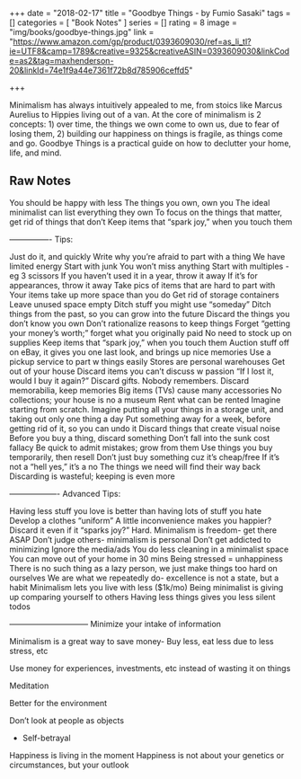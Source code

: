 +++
date = "2018-02-17"
title = "Goodbye Things - by Fumio Sasaki"
tags = []
categories = [
    "Book Notes"
]
series = []
rating = 8
image = "img/books/goodbye-things.jpg"
link = "https://www.amazon.com/gp/product/0393609030/ref=as_li_tl?ie=UTF8&camp=1789&creative=9325&creativeASIN=0393609030&linkCode=as2&tag=maxhenderson-20&linkId=74e1f9a44e7361f72b8d785906ceffd5"

+++

Minimalism has always intuitively appealed to me, from stoics like Marcus Aurelius to Hippies living out of a van. At the core of minimalism is 2 concepts: 1) over time, the things we own come to own us, due to fear of losing them, 2) building our happiness on things is fragile, as things come and go. Goodbye Things is a practical guide on how to declutter your home, life, and mind.

<h2>Raw Notes</h2>

You should be happy with less
The things you own, own you
The ideal minimalist can list everything they own
To focus on the things that matter, get rid of things that don’t
Keep items that “spark joy,” when you touch them

—————-
Tips:

Just do it, and quickly
Write why you’re afraid to part with a thing
We have limited energy
Start with junk
You won’t miss anything
Start with multiples - eg 3 scissors
If you haven’t used it in a year, throw it away
If it’s for appearances, throw it away
Take pics of items that are hard to part with
Your items take up more space than you do
Get rid of storage containers
Leave unused space empty
Ditch stuff you might use “someday”
Ditch things from the past, so you can grow into the future
Discard the things you don’t know you own
Don’t rationalize reasons to keep things
Forget “getting your money’s worth;” forget what you originally paid
No need to stock up on supplies
Keep items that “spark joy,” when you touch them
Auction stuff off on eBay, it gives you one last look, and brings up nice memories
Use a pickup service to part w things easily
Stores are personal warehouses
Get out of your house
Discard items you can’t discuss w passion
“If I lost it, would I buy it again?”
Discard gifts. Nobody remembers.
Discard memorabilia, keep memories
Big items (TVs) cause many accessories
No collections; your house is no a museum
Rent what can be rented
Imagine starting from scratch. Imagine putting all your things in a storage unit, and taking out only one thing a day
Put something away for a week, before getting rid of it, so you can undo it
Discard things that create visual noise
Before you buy a thing, discard something
Don’t fall into the sunk cost fallacy
Be quick to admit mistakes; grow from them
Use things you buy temporarily, then resell
Don’t just buy something cuz it’s cheap/free
If it’s not a “hell yes,” it’s a no
The things we need will find their way back
Discarding is wasteful; keeping is even more

——————-
Advanced Tips:

Having less stuff you love is better than having lots of stuff you hate
Develop a clothes “uniform”
A little inconvenience makes you happier?
Discard it even if it “sparks joy?” Hard.
Minimalism is freedom- get there ASAP
Don’t judge others- minimalism is personal
Don’t get addicted to minimizing
Ignore the media/ads
You do less cleaning in a minimalist space
You can move out of your home in 30 mins
Being stressed = unhappiness
There is no such thing as a lazy person, we just make things too hard on ourselves
We are what we repeatedly do- excellence is not a state, but a habit
Minimalism lets you live with less ($1k/mo)
Being minimalist is giving up comparing yourself to others
Having less things gives you less silent todos

——————————
Minimize your intake of information

Minimalism is a great way to save money- Buy less, eat less due to less stress, etc

Use money for experiences, investments, etc instead of wasting it on things

Meditation

Better for the environment

Don’t look at people as objects
- Self-betrayal

Happiness is living in the moment
Happiness is not about your genetics or circumstances, but your outlook
